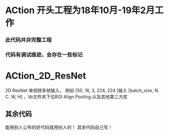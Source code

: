 # ACtion 开头工程为18年10月-19年2月工作
###  此代码并非完整工程
###  代码有调试痕迹，会存在一些标记
# ACtion_2D_ResNet
2D ResNet 单视频多帧输入， 例如 [50, 16, 3, 224, 224 ]输入 [batch_size, N. C. W, H] ，lib文件夹下位ROI Align Pooling 以及其他第三方库
## 其余代码 
能用别人公布的好代码就用别人的！  其余代码自己写！

